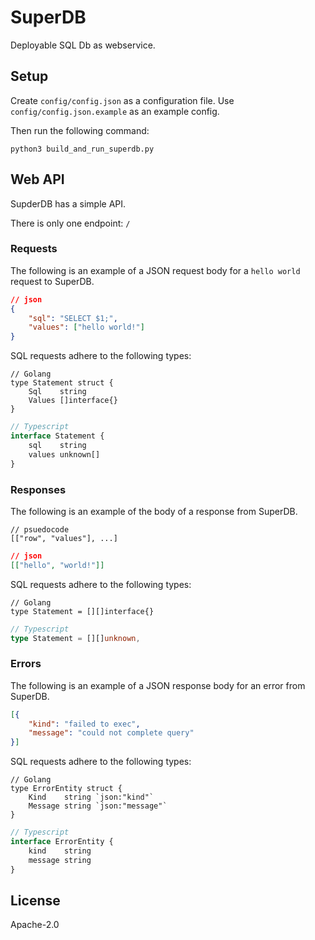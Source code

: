 # SuperDB

Deployable SQL Db as webservice.

## Setup

Create `config/config.json` as a configuration file. Use `config/config.json.example` as an example config.

Then run the following command:

`python3 build_and_run_superdb.py`

## Web API

SupderDB has a simple API.

There is only one endpoint: `/`

### Requests

The following is an example of a JSON request body for a `hello world` request to SuperDB.

```JSON
// json
{
    "sql": "SELECT $1;",
    "values": ["hello world!"]
}
```

SQL requests adhere to the following types:

```Golang
// Golang
type Statement struct {
	Sql    string
	Values []interface{}
}
```

```Typescript
// Typescript
interface Statement {
	sql    string
	values unknown[]
}
```

### Responses

The following is an example of the body of a response from SuperDB.

```
// psuedocode
[["row", "values"], ...]
```

```JSON
// json
[["hello", "world!"]]
```

SQL requests adhere to the following types:

```Golang
// Golang
type Statement = [][]interface{}
```

```Typescript
// Typescript
type Statement = [][]unknown,
```

### Errors

The following is an example of a JSON response body for an error from SuperDB.

```JSON
[{
    "kind": "failed to exec",
    "message": "could not complete query"
}]
```

SQL requests adhere to the following types:

```Golang
// Golang
type ErrorEntity struct {
	Kind    string `json:"kind"`
	Message string `json:"message"`
}
```

```Typescript
// Typescript
interface ErrorEntity {
	kind    string
	message string
}
```

## License

Apache-2.0